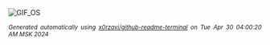<div align="justify">
<picture>
    <source media="(prefers-color-scheme: dark)" srcset="https://i.ibb.co/M7M8pz8/output-gif.gif">
    <source media="(prefers-color-scheme: light)" srcset="https://i.ibb.co/M7M8pz8/output-gif.gif">
    <img alt="GIF_OS" src="https://i.ibb.co/M7M8pz8/output-gif.gif">
</picture>

<sub><i>Generated automatically using [x0rzavi/github-readme-terminal](https://github.com/x0rzavi/github-readme-terminal) on Tue Apr 30 04:00:20 AM MSK 2024</i></sub>

</div>

<!-- Image deletion URL: https://ibb.co/GRcskZs/1f3f315a7c2ec9dc75c226a6ca13f065 -->
